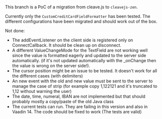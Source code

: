 This branch is a PoC of a migration from cleave.js to `cleavejs-zen`.

Currently only the `CustomCreditCardFieldFormatter` has been tested.
The different configurations have been migrated and should work out of the box.

Not done:
- The addEventListener on the client side is registered only on ConnectCallback. It should be clean up on disconnect.
- A different ValueChangeMode for the TextField are not working well since the value is formatted eagerly and updated to the server side automatically. (if it's not updated automatically with the _onChange then the value is wrong on the server side!).
- The cursor position might be an issue to be tested. It doesn't work for all the different cases (with delimiters)
- An new event with the old and new value must be sent to the server to manage the case of strip (for example copy 1,122121 and it's truncated to 1,12 without warning the user)
- The date, time, numeral, IBAN are not implemented but that should probably mostly a copy/paste of the old Java class
- The current tests can run. They are failing in this version and also in Vaadin 14. The code should be fixed to work (The tests are valid)